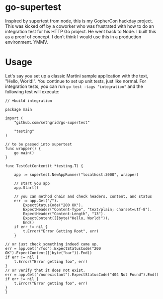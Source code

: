 go-supertest
============

Inspired by supertest from node, this is my GopherCon hackday project. This was kicked off by a coworker who was frustrated with how to do an integration test for his HTTP Go project. He went back to Node. I built this as a proof of concept. I don't think I would use this in a production environment. YMMV. 


Usage
=====
Let's say you set up a classic Martini sample application with the text, "Hello, World!". You continue to set up unit tests, just like normal. For integration tests, you can run ```go test -tags "integration"``` and the following test will execute:

    // +build integration

    package main

    import (
    	"github.com/sethgrid/go-supertest"

    	"testing"
    )

    // to be passed into supertest
    func wrapper() {
    	go main()
    }

    func TestGetContent(t *testing.T) {

    	app := supertest.NewAppRunner("localhost:3000", wrapper)

        // start you app
    	app.Start()
    	
    	// you can method chain and check headers, content, and status
    	err := app.Get("/").
    		ExpectStatusCode("200 OK").
    		ExpectHeader("Content-Type", "text/plain; charset=utf-8").
    		ExpectHeader("Content-Length", "13").
    		ExpectContent([]byte("Hello, World!")).
    		End()
    	if err != nil {
    		t.Error("Error Getting Root", err)
    	}

	// or just check something indeed came up.
	err = app.Get("/foo").ExpectStatusCode("200 OK").ExpectContent([]byte("bar")).End()
	if err != nil {
		t.Error("Error getting foo", err)
	}
	// or verify that it does not exist.
	err = app.Get("/nonexistant").ExpectStatusCode("404 Not Found").End()
	if err != nil {
		t.Error("Error getting foo", err)
	}
    }
